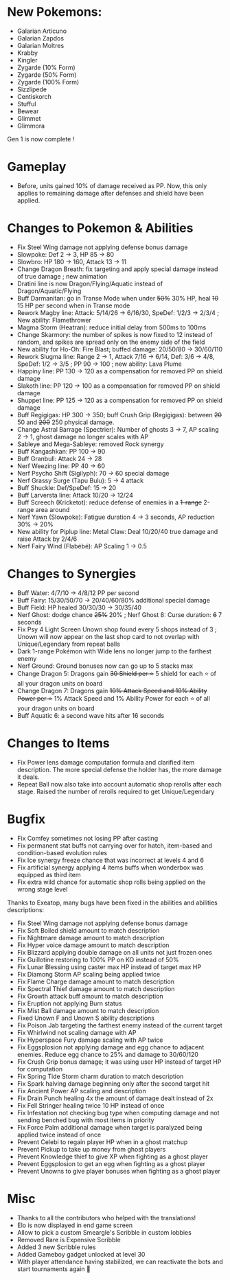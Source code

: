 # New Pokemons:

- Galarian Articuno
- Galarian Zapdos
- Galarian Moltres
- Krabby
- Kingler
- Zygarde (10% Form)
- Zygarde (50% Form)
- Zygarde (100% Form)
- Sizzlipede
- Centiskorch
- Stufful
- Bewear
- Glimmet
- Glimmora

Gen 1 is now complete !

# Gameplay

- Before, units gained 10% of damage received as PP. Now, this only applies to remaining damage after defenses and shield have been applied.

# Changes to Pokemon & Abilities

- Fix Steel Wing damage not applying defense bonus damage
- Slowpoke: Def 2 → 3, HP 85 → 80
- Slowbro: HP 180 → 160, Attack 13 → 11
- Change Dragon Breath: fix targeting and apply special damage instead of true damage ; new animation
- Dratini line is now Dragon/Flying/Aquatic instead of Dragon/Aquatic/Flying
- Buff Darmanitan: go in Transe Mode when under ~~50%~~ 30% HP, heal ~~10~~ 15 HP per second when in Transe mode
- Rework Magby line: Attack: 5/14/26 → 6/16/30, SpeDef: 1/2/3 → 2/3/4 ; New ability: Flamethrower
- Magma Storm (Heatran): reduce initial delay from 500ms to 100ms
- Change Skarmory: the number of spikes is now fixed to 12 instead of random, and spikes are spread only on the enemy side of the field
- New ability for Ho-Oh: Fire Blast; buffed damage: 20/50/80 → 30/60/110
- Rework Slugma line: Range 2 → 1, Attack 7/16 → 6/14, Def: 3/6 → 4/8, SpeDef: 1/2 → 3/5 ; PP 90 → 100 ; new ability: Lava Plume
- Happiny line: PP 130 → 120 as a compensation for removed PP on shield damage
- Slakoth line: PP 120 → 100 as a compensation for removed PP on shield damage
- Shuppet line: PP 125 → 120 as a compensation for removed PP on shield damage
- Buff Regigigas: HP 300 → 350; buff Crush Grip (Regigigas): between ~~20~~ 50 and ~~200~~ 250 physical damage.
- Change Astral Barrage (Spectrier): Number of ghosts 3 → 7, AP scaling 2 → 1, ghost damage no longer scales with AP
- Sableye and Mega-Sableye: removed Rock synergy
- Buff Kangashkan: PP 100 → 90
- Buff Granbull: Attack 24 → 28
- Nerf Weezing line: PP 40 → 60
- Nerf Psycho Shift (Sigilyph): 70 → 60 special damage
- Nerf Grassy Surge (Tapu Bulu): 5 → 4 attack
- Buff Shuckle: Def/SpeDef: 15 → 20
- Buff Larversta line: Attack 10/20 → 12/24
- Buff Screech (Kricketot): reduce defense of enemies in a ~~1-range~~ 2-range area around
- Nerf Yawn (Slowpoke): Fatigue duration 4 → 3 seconds, AP reduction 30% → 20%
- New ability for Piplup line: Metal Claw: Deal 10/20/40 true damage and raise Attack by 2/4/6
- Nerf Fairy Wind (Flabébé): AP Scaling 1 → 0.5

# Changes to Synergies

- Buff Water: 4/7/10 → 4/8/12 PP per second
- Buff Fairy: 15/30/50/70 → 20/40/60/80% additional special damage
- Buff Field: HP healed 30/30/30 → 30/35/40
- Nerf Ghost: dodge chance ~~25%~~ 20% ; Nerf Ghost 8: Curse duration: ~~6~~ 7 seconds
- Fix Psy 4 Light Screen Unown shop found every 5 shops instead of 3 ; Unown will now appear on the last shop card to not overlap with Unique/Legendary from repeat balls
- Dark 1-range Pokémon with Wide lens no longer jump to the farthest enemy
- Nerf Ground: Ground bonuses now can go up to 5 stacks max
- Change Dragon 5: Dragons gain ~~30 Shield per ⭐~~ 5 shield for each ⭐ of all your dragon units on board
- Change Dragon 7: Dragons gain ~~10% Attack Speed and 10% Ability Power per ⭐~~ 1% Attack Speed and 1% Ability Power for each ⭐ of all your dragon units on board
- Buff Aquatic 6: a second wave hits after 16 seconds

# Changes to Items

- Fix Power lens damage computation formula and clarified item description. The more special defense the holder has, the more damage it deals.
- Repeat Ball now also take into account automatic shop rerolls after each stage. Raised the number of rerolls required to get Unique/Legendary

# Bugfix

- Fix Comfey sometimes not losing PP after casting
- Fix permanent stat buffs not carrying over for hatch, item-based and condition-based evolution rules
- Fix Ice synergy freeze chance that was incorrect at levels 4 and 6
- Fix artificial synergy applying 4 items buffs when wonderbox was equipped as third item
- Fix extra wild chance for automatic shop rolls being applied on the wrong stage level 

Thanks to Exeatop, many bugs have been fixed in the abilities and abilities descriptions:
- Fix Steel Wing damage not applying defense bonus damage
- Fix Soft Boiled shield amount to match description
- Fix Nightmare damage amount to match description
- Fix Hyper voice damage amount to match description
- Fix Blizzard applying double damage on all units not just frozen ones
- Fix Guillotine restoring to 100% PP on KO instead of 50%
- Fix Lunar Blessing using caster max HP instead of target max HP
- Fix Diamong Storm AP scaling being applied twice
- Fix Flame Charge damage amount to match description
- Fix Spectral Thief damage amount to match description
- Fix Growth attack buff amount to match description
- Fix Eruption not applying Burn status
- Fix Mist Ball damage amount to match description
- Fixed Unown F and Unown S ability descriptions
- Fix Poison Jab targeting the farthest enemy instead of the current target
- Fix Whirlwind not scaling damage with AP
- Fix Hyperspace Fury damage scaling with AP twice
- Fix Eggsplosion not applying damage and egg chance to adjacent enemies. Reduce egg chance to 25% and damage to 30/60/120
- Fix Crush Grip bonus damage; it was using user HP instead of target HP for computation
- Fix Spring Tide Storm charm duration to match description
- Fix Spark halving damage beginning only after the second target hit
- Fix Ancient Power AP scaling and description
- Fix Drain Punch healing 4x the amount of damage dealt instead of 2x
- Fix Fell Stringer healing twice 10 HP instead of once
- Fix Infestation not checking bug type when computing damage and not sending benched bug with most items in priority
- Fix Force Palm additional damage when target is paralyzed being applied twice instead of once
- Prevent Celebi to regain player HP when in a ghost matchup
- Prevent Pickup to take up money from ghost players
- Prevent Knowledge thief to give XP when fighting as a ghost player
- Prevent Eggsplosion to get an egg when fighting as a ghost player
- Prevent Unowns to give player bonuses when fighting as a ghost player

# Misc

- Thanks to all the contributors who helped with the translations!
- Elo is now displayed in end game screen
- Allow to pick a custom Smeargle's Scribble in custom lobbies
- Removed Rare is Expensive Scribble
- Added 3 new Scribble rules
- Added Gameboy gadget unlocked at level 30
- With player attendance having stabilized, we can reactivate the bots and start tournaments again 🎉